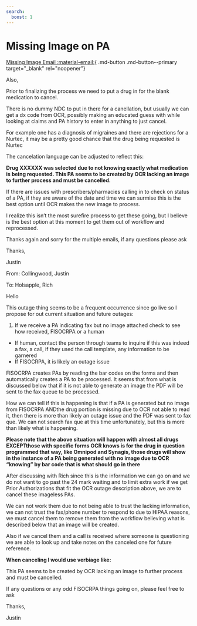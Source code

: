 ```yaml
---
search:
  boost: 1
---
```


# Missing Image on PA

[Missing Image Email :material-email:](https://mygainwell-my.sharepoint.com/:u:/r/personal/christopher_nguyen_gainwelltechnologies_com/Documents/Evergreen/Emails/RE_%20INC0022507%20can%20be%20resolved_closed.msg?csf=1&web=1&e=YYwVet){ .md-button .md-button--primary target="_blank" rel="noopener"}

Also, 

Prior to finalizing the process we need to put a drug in for the blank medication to cancel.

There is no dummy NDC to put in there for a canellation, but usually we can get a dx code from OCR, possibly making an educated guess with while looking at claims and PA history to enter in anything to just cancel.

For example one has a diagnosis of migraines and there are rejections for a Nurtec, it may be a pretty good chance that the drug being requested is Nurtec
 
The cancelation language can be adjusted to reflect this:

**Drug XXXXXX was selected due to not knowing exactly what medication is being requested. This PA seems to be created by OCR lacking an image to further process and must be cancelled.**
 
 
If there are issues with prescribers/pharmacies calling in to check on status of a PA, if they are aware of the date and time we can surmise this is the best option until OCR makes the new image to process.

I realize this isn’t the most surefire process to get these going, but I believe is the best option at this moment to get them out of workflow and reprocessed.
 
Thanks again and sorry for the multiple emails, if any questions please ask

Thanks,

Justin

From: Collingwood, Justin

To: Holsapple, Rich

Hello

This outage thing seems to be a frequent occurrence since go live so I propose for out current situation and future outages:

1. If we receive a PA indicating fax but no image attached check to see how received, FISOCRPA or a human
- If human, contact the person through teams to inquire if this was indeed a fax, a call, if they used the call template, any information to be garnered
- If FISOCRPA, it is likely an outage issue
 
FISOCRPA creates PAs by reading the bar codes on the forms and then automatically creates a PA to be processed. It seems that from what is discussed below that if it is not able to generate an image the PDF will be sent to the fax queue to be processed.

How we can tell if this is happening is that if a PA is generated but no image from FISOCRPA ANDthe drug portion is missing due to OCR not able to read it, then there is more than likely an outage issue and the PDF was sent to fax que. We can not search fax que at this time unfortunately, but this is more than likely what is happening.

**Please note that the above situation will happen with almost all drugs EXCEPTthose with specific forms OCR knows is for the drug in question programmed that way, like Omnipod and Synagis, those drugs will show in the instance of a PA being generated with no image due to OCR “knowing” by bar code that is what should go in there**
 
After discussing with Rich since this is the information we can go on and we do not want to go past the 24 mark waiting and to limit extra work if we get Prior Authorizations that fit the OCR outage description above, we are to cancel these imageless PAs.

We can not work them due to not being able to trust the lacking information, we can not trust the fax/phone number to respond to due to HIPAA reasons, we must cancel them to remove them from the workflow believing what is described below that an image will be created.
 
Also if we cancel them and a call is received where someone is questioning we are able to look up and take notes on the canceled one for future reference.
 
**When canceling I would use verbiage like:**

This PA seems to be created by OCR lacking an image to further process and must be cancelled.
 
If any questions or any odd FISOCRPA things going on, please feel free to ask
 
Thanks,

Justin 

